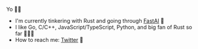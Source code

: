 Yo 👋🏼

- I'm currently tinkering with Rust and going through [FastAI](https://course.fast.ai) 🔭
- I like Go, C/C++, JavaScript/TypeScript, Python, and big fan of Rust so far 👨🏻‍💻
- How to reach me: [Twitter](https://twitter.com/modsoussi) 🐣